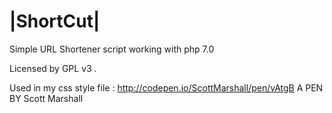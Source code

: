 # |ShortCut|
Simple URL Shortener script working with php 7.0

Licensed by GPL v3 .

Used in my css style file : 
 http://codepen.io/ScottMarshall/pen/vAtgB A PEN BY Scott Marshall
